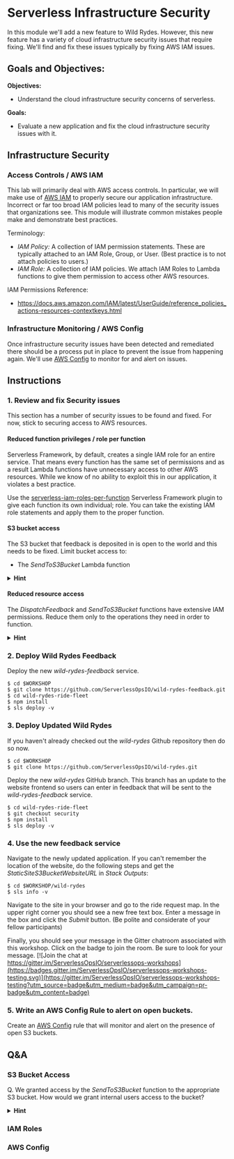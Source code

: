 # Serverless Infrastructure Security

In this module we'll add a new feature to Wild Rydes. However, this new feature has a variety of cloud infrastructure security issues that require fixing. We'll find and fix these issues typically by fixing AWS IAM issues.

## Goals and Objectives:

**Objectives:**
* Understand the cloud infrastructure security concerns of serverless.

**Goals:**
* Evaluate a new application and fix the cloud infrastructure security issues with it.

## Infrastructure Security
### Access Controls / AWS IAM

This lab will primarily deal with AWS access controls. In particular, we will make use of [AWS IAM](https://aws.amazon.com/iam/) to properly secure our application infrastructure. Incorrect or far too broad IAM policies lead to many of the security issues that organizations see. This module will illustrate common mistakes people make and demonstrate best practices.

Terminology:

* _IAM Policy:_ A collection of IAM permission statements. These are typically attached to an IAM Role, Group, or User. (Best practice is to not attach policies to users.)
* _IAM Role:_ A collection of IAM policies. We attach IAM Roles to Lambda functions to give them permission to access other AWS resources.

IAM Permissions Reference:

* https://docs.aws.amazon.com/IAM/latest/UserGuide/reference_policies_actions-resources-contextkeys.html

### Infrastructure Monitoring / AWS Config

Once infrastructure security issues have been detected and remediated there should be a process put in place to prevent the issue from happening again. We'll use [AWS Config](https://aws.amazon.com/config/) to monitor for and alert on issues.

## Instructions

### 1. Review and fix Security issues

This section has a number of security issues to be found and fixed. For now, stick to securing access to AWS resources.

#### Reduced function privileges / role per function
Serverless Framework, by default, creates a single IAM role for an entire service. That means every function has the same set of permissions and as a result Lambda functions have unnecessary access to other AWS resources. While we know of no ability to exploit this in our application, it violates a best practice.

Use the [serverless-iam-roles-per-function](https://www.npmjs.com/package/serverless-iam-roles-per-function) Serverless Framework plugin to give each function its own individual; role. You can take the existing IAM role statements and apply them to the proper function.

#### S3 bucket access
The S3 bucket that feedback is deposited in is open to the world and this needs to be fixed. Limit bucket access to:

* The _SendToS3Bucket_ Lambda function

<details>
<summary><strong>Hint</strong></summary>
<p>

Remove the S3 bucket policy resource and update the _SendToS3Bucket_ IAM role.

</p>
</details>

#### Reduced resource access

The _DispatchFeedback_ and _SendToS3Bucket_ functions have extensive IAM permissions. Reduce them only to the operations they need in order to function.

<details>
<summary><strong>Hint</strong></summary>
<p>

* [SNS IAM Reference](https://docs.aws.amazon.com/IAM/latest/UserGuide/list_amazonsns.html)
* [S3 IAM Reference](https://docs.aws.amazon.com/IAM/latest/UserGuide/list_amazons3.html)

</p>
</details>


### 2. Deploy Wild Rydes Feedback

Deploy the new _wild-rydes-feedback_ service.

```
$ cd $WORKSHOP
$ git clone https://github.com/ServerlessOpsIO/wild-rydes-feedback.git
$ cd wild-rydes-ride-fleet
$ npm install
$ sls deploy -v
```

### 3. Deploy Updated Wild Rydes

If you haven't already checked out the _wild-rydes_ Github repository then do so now.

```
$ cd $WORKSHOP
$ git clone https://github.com/ServerlessOpsIO/wild-rydes.git
```

Deploy the new _wild-rydes_ GitHub branch. This branch has an update to the website frontend so users can enter in feedback that will be sent to the _wild-rydes-feedback_ service.

```
$ cd wild-rydes-ride-fleet
$ git checkout security
$ npm install
$ sls deploy -v
```

### 4. Use the new feedback service

Navigate to the newly updated application. If you can't remember the location of the website, do the following steps and get the _StaticSiteS3BucketWebsiteURL_ in _Stack Outputs_:

```
$ cd $WORKSHOP/wild-rydes
$ sls info -v
```

Navigate to the site in your browser and go to the ride request map. In the upper right corner you should see a new free text box. Enter a message in the box and click the _Submit_ button. (Be polite and considerate of your fellow participants)

Finally, you should see your message in the Gitter chatroom associated with this workshop. Click on the badge to join the room. Be sure to look for your message. [![Join the chat at https://gitter.im/ServerlessOpsIO/serverlessops-workshops](https://badges.gitter.im/ServerlessOpsIO/serverlessops-workshops-testing.svg)](https://gitter.im/ServerlessOpsIO/serverlessops-workshops-testing?utm_source=badge&utm_medium=badge&utm_campaign=pr-badge&utm_content=badge)


### 5. Write an AWS Config Rule to alert on open buckets.

Create an [AWS Config](https://aws.amazon.com/config/) rule that will monitor and alert on the presence of open S3 buckets.

## Q&A

### S3 Bucket Access

Q. We granted access by the _SendToS3Bucket_ function to the appropriate S3 bucket. How would we grant internal users access to the bucket?

<details>
<summary><strong>Hint</strong></summary>
<p>

1) Create an IAM policy, attach it to an AWS group, and ensure all users who need access are members of that group.
1) Create a policy to the bucket that grants access.

Where possible, attempt to use the first option.

</p>
</details>

### IAM Roles


### AWS Config

